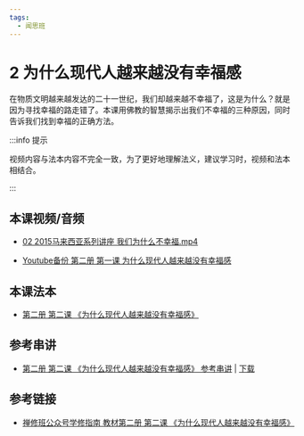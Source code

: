```yaml
---
tags:
  - 闻思班
---
```


# 2 为什么现代人越来越没有幸福感

在物质文明越来越发达的二十一世纪，我们却越来越不幸福了，这是为什么？就是因为寻找幸福的路走错了。本课用佛教的智慧揭示出我们不幸福的三种原因，同时告诉我们找到幸福的正确方法。

:::info 提示

视频内容与法本内容不完全一致，为了更好地理解法义，建议学习时，视频和法本相结合。

:::

## 本课视频/音频

* [02 2015马来西亚系列讲座 我们为什么不幸福.mp4](https://s3.ap-northeast-1.wasabisys.com/hdcx/jmy/%e6%85%a7%e7%81%af%e7%a6%85%e4%bf%ae%e8%af%be/%e6%85%a7%e7%81%af%e7%a6%85%e4%bf%ae%e8%af%be%e7%ac%ac%e4%ba%8c%e5%86%8c/02%202015%e9%a9%ac%e6%9d%a5%e8%a5%bf%e4%ba%9a%e7%b3%bb%e5%88%97%e8%ae%b2%e5%ba%a7%20%e6%88%91%e4%bb%ac%e4%b8%ba%e4%bb%80%e4%b9%88%e4%b8%8d%e5%b9%b8%e7%a6%8f.mp4)

* [Youtube备份 第二册 第一课 为什么现代人越来越没有幸福感](https://www.youtube.com/watch?v=YrbT-Om-PII&list=PL7aUyQTIJqAjD33MPzguoKwShqtttVmg9&index=6)
  
## 本课法本

* [第二册 第二课 《为什么现代人越来越没有幸福感》](/books/b2/2-01)

## 参考串讲

* [第二册 第二课 《为什么现代人越来越没有幸福感》 参考串讲](http://view.officeapps.live.com/op/view.aspx?src=https://s3.ap-northeast-1.wasabisys.com/hdcx/hdv/d/hdcxk/chj/第二册第2课为什么现代人越来越没有幸福感.pptx) | [下载](https://s3.ap-northeast-1.wasabisys.com/hdcx/hdv/d/hdcxk/chj/第二册第2课为什么现代人越来越没有幸福感.pptx)

## 参考链接

* [禅修班公众号学修指南 教材第二册 第二课 《为什么现代人越来越没有幸福感》](https://mp.weixin.qq.com/s?__biz=MzI2NTQ1NDcxNg==&mid=100001475&idx=1&sn=8058781ce595f63b4c3733d248849431&scene=19#wechat_redirect)
